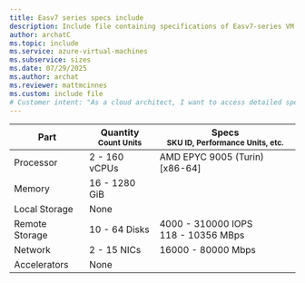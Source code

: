 ```yaml
---
title: Easv7 series specs include
description: Include file containing specifications of Easv7-series VM sizes.
author: archatC
ms.topic: include
ms.service: azure-virtual-machines
ms.subservice: sizes
ms.date: 07/29/2025
ms.author: archat
ms.reviewer: mattmcinnes
ms.custom: include file
# Customer intent: "As a cloud architect, I want to access detailed specifications of Easv7-series VM sizes, so that I can choose the optimal configuration for my application workloads."
---
```

| Part | Quantity <br><sup>Count Units | Specs <br><sup>SKU ID, Performance Units, etc.  |
|---|---|---|
| Processor      | 2 - 160 vCPUs     | AMD EPYC 9005 (Turin) [x86-64] |
| Memory         | 16 - 1280 GiB        |    |
| Local Storage  | None         |  |
| Remote Storage | 10 - 64 Disks        | 4000 - 310000 IOPS <br>118 - 10356 MBps |
| Network        | 2 - 15 NICs        | 16000 - 80000 Mbps |
| Accelerators   | None            |     |

